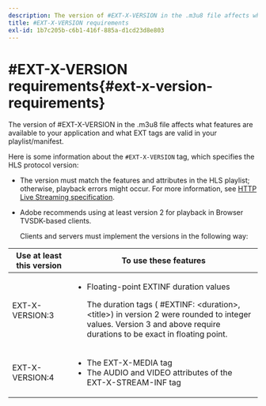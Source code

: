 ```yaml
---
description: The version of #EXT-X-VERSION in the .m3u8 file affects what features are available to your application and what EXT tags are valid in your playlist/manifest.
title: #EXT-X-VERSION requirements
exl-id: 1b7c205b-c6b1-416f-885a-d1cd23d8e803
---
```

# #EXT-X-VERSION requirements{#ext-x-version-requirements}

The version of #EXT-X-VERSION in the .m3u8 file affects what features are available to your application and what EXT tags are valid in your playlist/manifest.

<!--<a id="section_8850183988124049A001758F117AD3A6"></a>-->

Here is some information about the `#EXT-X-VERSION` tag, which specifies the HLS protocol version:

* The version must match the features and attributes in the HLS playlist; otherwise, playback errors might occur. For more information, see [HTTP Live Streaming specification](https://datatracker.ietf.org/doc/draft-pantos-http-live-streaming/?include_text=1). 
* Adobe recommends using at least version 2 for playback in Browser TVSDK-based clients.

  Clients and servers must implement the versions in the following way:  

<table frame="all" colsep="1" rowsep="1" id="table_62EB98EDD9DE49EC84CB1C7D59BC40E6"> 
 <thead> 
  <tr rowsep="1"> 
   <th colname="1" class="entry"> Use at least this version </th> 
   <th colname="2" class="entry"> To use these features </th> 
  </tr> 
 </thead>
 <tbody> 
  <tr rowsep="1"> 
   <td colname="1"> <span class="codeph"> EXT-X-VERSION:3 </span> </td> 
   <td colname="2"> 
    <ul id="ul_C9500D3F934848639C204BF248F139FF"> 
     <li id="li_535A7E3FABCB46FE872A7EA5DE2A1784">Floating-point <span class="codeph"> EXTINF </span> duration values <p>The duration tags ( <span class="codeph"> #EXTINF: </span>&lt;duration&gt;,&lt;title&gt;) in version 2 were rounded to integer values. Version 3 and above require durations to be exact in floating point. </p> </li> 
    </ul> </td> 
  </tr> 
  <tr rowsep="0"> 
   <td colname="1"> <span class="codeph"> EXT-X-VERSION:4 </span> </td> 
   <td colname="2"> 
    <ul id="ul_3355A6CBBE2141DDB92660BB4B604D70"> 
     <li id="li_A7783AFF99854EFBBAECD2967E4CBF2B">The <span class="codeph"> EXT-X-MEDIA </span> tag </li> 
     <li id="li_15AE652F33C1454AA90DDC65E7D6C2FD">The <span class="codeph"> AUDIO </span> and <span class="codeph"> VIDEO </span> attributes of the <span class="codeph"> EXT-X-STREAM-INF </span> tag </li> 
    </ul> </td> 
  </tr> 
 </tbody> 
</table>
